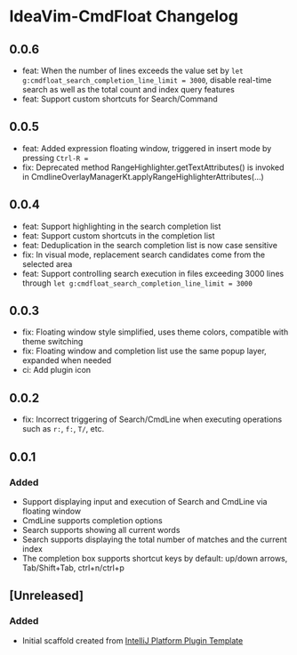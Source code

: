 <!-- Keep a Changelog guide -> https://keepachangelog.com -->

# IdeaVim-CmdFloat Changelog

## 0.0.6

- feat: When the number of lines exceeds the value set by `let g:cmdfloat_search_completion_line_limit = 3000`, disable real-time search as well as the total count and index query features
- feat: Support custom shortcuts for Search/Command

## 0.0.5

- feat: Added expression floating window, triggered in insert mode by pressing `Ctrl-R =`
- fix: Deprecated method RangeHighlighter.getTextAttributes() is invoked in CmdlineOverlayManagerKt.applyRangeHighlighterAttributes(...)

## 0.0.4

- feat: Support highlighting in the search completion list
- feat: Support custom shortcuts in the completion list
- feat: Deduplication in the search completion list is now case sensitive
- fix: In visual mode, replacement search candidates come from the selected area
- feat: Support controlling search execution in files exceeding 3000 lines through `let g:cmdfloat_search_completion_line_limit = 3000`

## 0.0.3

- fix: Floating window style simplified, uses theme colors, compatible with theme switching
- fix: Floating window and completion list use the same popup layer, expanded when needed
- ci: Add plugin icon

## 0.0.2

- fix: Incorrect triggering of Search/CmdLine when executing operations such as `r:`, `f:`, `T/`, etc.

## 0.0.1

### Added

- Support displaying input and execution of Search and CmdLine via floating window
- CmdLine supports completion options
- Search supports showing all current words
- Search supports displaying the total number of matches and the current index
- The completion box supports shortcut keys by default: up/down arrows, Tab/Shift+Tab, ctrl+n/ctrl+p

## [Unreleased]
### Added
- Initial scaffold created from [IntelliJ Platform Plugin Template](https://github.com/JetBrains/intellij-platform-plugin-template)
